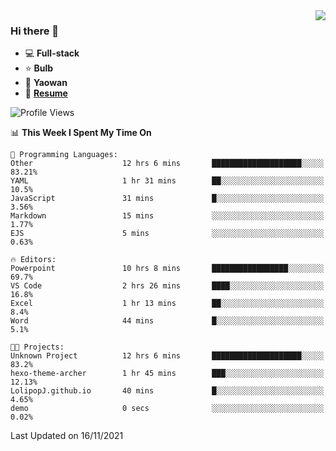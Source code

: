 <img align="right" src="https://github-readme-stats.vercel.app/api?username=LolipopJ&show_icons=true&count_private=true&hide_title=true&include_all_commits=true&theme=vue">

### Hi there 👋

- :computer: **Full-stack**
- :star: **Bulb**
- :pill: **Yaowan**
- :milky_way: [**Resume**](https://cdn.jsdelivr.net/gh/lolipopj/resume/export/resume-en.pdf)

<!--START_SECTION:waka-->
![Profile Views](http://img.shields.io/badge/Profile%20Views-2-blue)

📊 **This Week I Spent My Time On** 

```text
💬 Programming Languages: 
Other                    12 hrs 6 mins       ████████████████████░░░░░   83.21% 
YAML                     1 hr 31 mins        ██░░░░░░░░░░░░░░░░░░░░░░░   10.5% 
JavaScript               31 mins             █░░░░░░░░░░░░░░░░░░░░░░░░   3.56% 
Markdown                 15 mins             ░░░░░░░░░░░░░░░░░░░░░░░░░   1.77% 
EJS                      5 mins              ░░░░░░░░░░░░░░░░░░░░░░░░░   0.63%

🔥 Editors: 
Powerpoint               10 hrs 8 mins       █████████████████░░░░░░░░   69.7% 
VS Code                  2 hrs 26 mins       ████░░░░░░░░░░░░░░░░░░░░░   16.8% 
Excel                    1 hr 13 mins        ██░░░░░░░░░░░░░░░░░░░░░░░   8.4% 
Word                     44 mins             █░░░░░░░░░░░░░░░░░░░░░░░░   5.1%

🐱‍💻 Projects: 
Unknown Project          12 hrs 6 mins       ████████████████████░░░░░   83.2% 
hexo-theme-archer        1 hr 45 mins        ███░░░░░░░░░░░░░░░░░░░░░░   12.13% 
LolipopJ.github.io       40 mins             █░░░░░░░░░░░░░░░░░░░░░░░░   4.65% 
demo                     0 secs              ░░░░░░░░░░░░░░░░░░░░░░░░░   0.02%

```


 Last Updated on 16/11/2021
<!--END_SECTION:waka-->
